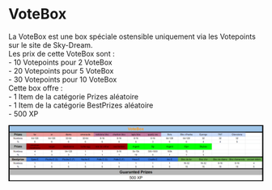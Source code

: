 # VoteBox

La VoteBox est une box spéciale ostensible uniquement via les Votepoints sur le site de Sky-Dream.  
Les prix de cette VoteBox sont :   
     - 10 Votepoints pour 2 VoteBox  
     - 20 Votepoints pour 5 VoteBox  
     - 30 Votepoints pour 10 VoteBox  
Cette box offre :   
     - 1 Item de la catégorie Prizes aléatoire  
     - 1 Item de la catégorie BestPrizes aléatoire  
     - 500 XP

![](../.gitbook/assets/votebox.png)

